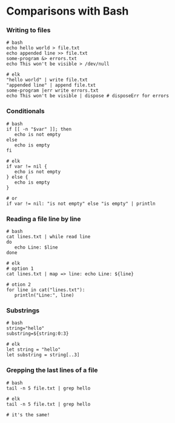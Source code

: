 # Comparisons with Bash

### Writing to files

```elk
# bash
echo hello world > file.txt
echo appended line >> file.txt
some-program &> errors.txt
echo This won't be visible > /dev/null

# elk
"hello world" | write file.txt
"appended line" | append file.txt
some-program |err write errors.txt
echo This won't be visible | dispose # disposeErr for errors
```

### Conditionals

```elk
# bash
if [[ -n "$var" ]]; then
   echo is not empty
else
   echo is empty
fi

# elk
if var != nil {
   echo is not empty
} else {
   echo is empty
}

# or
if var != nil: "is not empty" else "is empty" | println
```

### Reading a file line by line

```elk
# bash
cat lines.txt | while read line 
do
   echo Line: $line
done

# elk
# option 1
cat lines.txt | map => line: echo Line: ${line}

# otion 2
for line in cat("lines.txt"):
   println("Line:", line)
```

### Substrings

```elk
# bash
string="hello"
substring=${string:0:3}

# elk
let string = "hello"
let substring = string[..3]
```

### Grepping the last lines of a file

```elk
# bash
tail -n 5 file.txt | grep hello

# elk
tail -n 5 file.txt | grep hello

# it's the same!
```